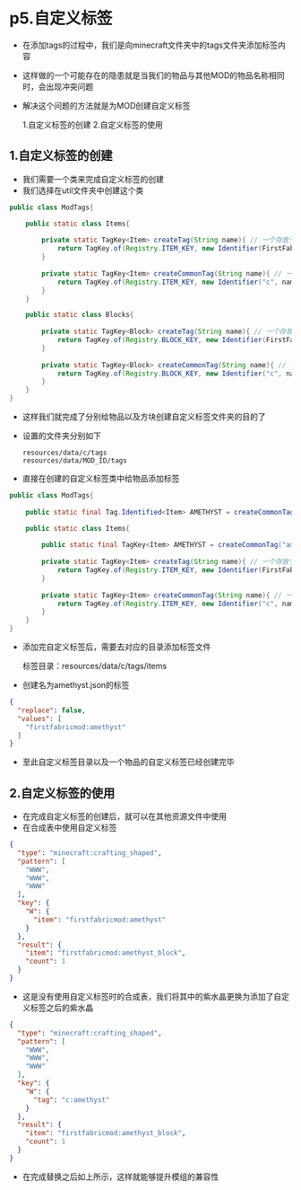# p5.自定义标签
- 在添加tags的过程中，我们是向minecraft文件夹中的tags文件夹添加标签内容
- 这样做的一个可能存在的隐患就是当我们的物品与其他MOD的物品名称相同时，会出现冲突问题
- 解决这个问题的方法就是为MOD创建自定义标签


    1.自定义标签的创建
    2.自定义标签的使用 


## 1.自定义标签的创建
- 我们需要一个类来完成自定义标签的创建
- 我们选择在util文件夹中创建这个类
```java
public class ModTags{

    public static class Items{
        
        private static TagKey<Item> createTag(String name){ // 一个存放于resources/data/MOD_ID/tags文件夹中的标签
            return TagKey.of(Registry.ITEM_KEY, new Identifier(FirstFabricMod.MOD_ID, name));
        }
    
        private static TagKey<Item> createCommonTag(String name){ // 一个存放于resources/data/minecraft/c/tags文件夹中的标签
            return TagKey.of(Registry.ITEM_KEY, new Identifier("c", name));
        }
    }

    public static class Blocks{
        
        private static TagKey<Block> createTag(String name){ // 一个存放于resources/data/MOD_ID/tags文件夹中的标签
            return TagKey.of(Registry.BLOCK_KEY, new Identifier(FirstFabricMod.MOD_ID, name));
        }
    
        private static TagKey<Block> createCommonTag(String name){ // 一个存放于resources/data/c/tags文件夹中的标签
            return TagKey.of(Registry.BLOCK_KEY, new Identifier("c", name));
        }
    }
}
```
- 这样我们就完成了分别给物品以及方块创建自定义标签文件夹的目的了
- 设置的文件夹分别如下

      resources/data/c/tags
      resources/data/MOD_ID/tags

- 直接在创建的自定义标签类中给物品添加标签
```java
public class ModTags{
    
    public static final Tag.Identified<Item> AMETHYST = createCommonTag("amethyst");

    public static class Items{
  
        public static final TagKey<Item> AMETHYST = createCommonTag("amethyst");
    
        private static TagKey<Item> createTag(String name){ // 一个存放于resources/data/MOD_ID/tags文件夹中的标签
            return TagKey.of(Registry.ITEM_KEY, new Identifier(FirstFabricMod.MOD_ID, name));
        }
    
        private static TagKey<Item> createCommonTag(String name){ // 一个存放于resources/data/minecraft/c/tags文件夹中的标签
            return TagKey.of(Registry.ITEM_KEY, new Identifier("c", name));
        }
    }
}
```
- 添加完自定义标签后，需要去对应的目录添加标签文件


    标签目录：resources/data/c/tags/items


- 创建名为amethyst.json的标签
```json
{
  "replace": false,
  "values": [
    "firstfabricmod:amethyst"
  ]
}
```
- 至此自定义标签目录以及一个物品的自定义标签已经创建完毕


## 2.自定义标签的使用
- 在完成自定义标签的创建后，就可以在其他资源文件中使用
- 在合成表中使用自定义标签
```json
{
  "type": "minecraft:crafting_shaped",
  "pattern": [
    "WWW",
    "WWW",
    "WWW"
  ],
  "key": {
    "W": {
      "item": "firstfabricmod:amethyst"
    }
  },
  "result": {
    "item": "firstfabricmod:amethyst_block",
    "count": 1
  }
}
```
- 这是没有使用自定义标签时的合成表，我们将其中的紫水晶更换为添加了自定义标签之后的紫水晶
```json
{
  "type": "minecraft:crafting_shaped",
  "pattern": [
    "WWW",
    "WWW",
    "WWW"
  ],
  "key": {
    "W": {
      "tag": "c:amethyst"
    }
  },
  "result": {
    "item": "firstfabricmod:amethyst_block",
    "count": 1
  }
}
```
- 在完成替换之后如上所示，这样就能够提升模组的兼容性

